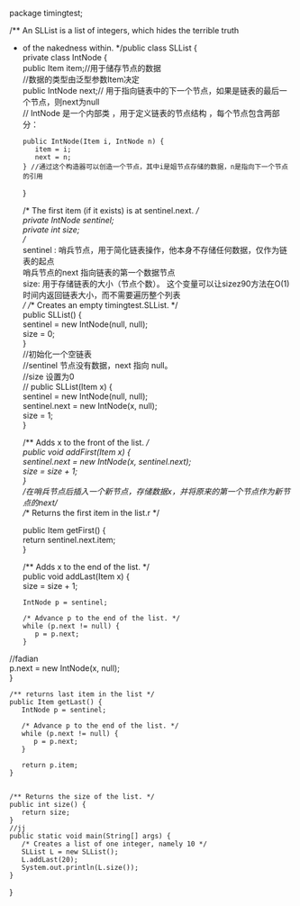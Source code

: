 package timingtest;  
  
/** An SLList is a list of integers, which hides the terrible truth  
 * of the nakedness within. */public class  SLList<Item> {  
    private class IntNode {  
       public Item item;//用于储存节点的数据  
       //数据的类型由泛型参数Item决定  
       public IntNode next;// 用于指向链表中的下一个节点，如果是链表的最后一个节点，则next为null  
// IntNode 是一个内部类 ，用于定义链表的节点结构 ，每个节点包含两部分：  
  
       public IntNode(Item i, IntNode n) {  
          item = i;  
          next = n;  
       } //通过这个构造器可以创造一个节点，其中i是姐节点存储的数据，n是指向下一个节点的引用  
    }  
  
    /* The first item (if it exists) is at sentinel.next. */  
    private IntNode sentinel;  
    private int size;  
/*  
sentinel : 哨兵节点，用于简化链表操作，他本身不存储任何数据，仅作为链表的起点  
哨兵节点的next 指向链表的第一个数据节点  
size: 用于存储链表的大小（节点个数）。 这个变量可以让sizez90方法在O(1)时间内返回链表大小，而不需要遍历整个列表  
 */    /** Creates an empty timingtest.SLList. */  
    public SLList() {  
       sentinel = new IntNode(null, null);  
       size = 0;  
    }  
    //初始化一个空链表  
    //sentinel 节点没有数据，next 指向 null。  
    //size 设置为0  
    //    public SLList(Item x) {  
       sentinel = new IntNode(null, null);  
       sentinel.next = new IntNode(x, null);  
       size = 1;  
    }  
  
  
    /** Adds x to the front of the list. */  
    public void addFirst(Item x) {  
       sentinel.next = new IntNode(x, sentinel.next);  
       size = size + 1;  
    }  
    /*在哨兵节点后插入一个新节点，存储数据x，并将原来的第一个节点作为新节点的next*/  
    /** Returns the first item in the list.r */  
  
    public Item getFirst() {  
       return sentinel.next.item;  
    }  
  
    /** Adds x to the end of the list. */  
    public void addLast(Item x) {  
       size = size + 1;  
  
       IntNode p = sentinel;  
  
       /* Advance p to the end of the list. */  
       while (p.next != null) {  
          p = p.next;  
       }  
//fadian  
       p.next = new IntNode(x, null);  
    }  
  
    /** returns last item in the list */  
    public Item getLast() {  
       IntNode p = sentinel;  
  
       /* Advance p to the end of the list. */  
       while (p.next != null) {  
          p = p.next;  
       }  
  
       return p.item;  
    }  
  
  
    /** Returns the size of the list. */  
    public int size() {  
       return size;  
    }  
    //jj  
    public static void main(String[] args) {  
       /* Creates a list of one integer, namely 10 */  
       SLList L = new SLList();  
       L.addLast(20);  
       System.out.println(L.size());  
    }  
}